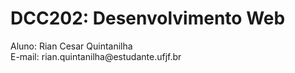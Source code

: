 # DCC202: Desenvolvimento Web
<p>Aluno: Rian Cesar Quintanilha </br>
E-mail: rian.quintanilha@estudante.ufjf.br</p>
